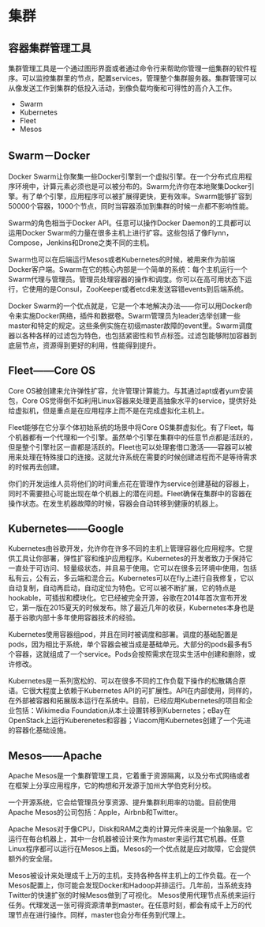 # 集群

## 容器集群管理工具
集群管理工具是一个通过图形界面或者通过命令行来帮助你管理一组集群的软件程序。可以监控集群里的节点，配置services，管理整个集群服务器。集群管理可以从像发送工作到集群的低投入活动，到像负载均衡和可得性的高介入工作。
- Swarm
- Kubernetes
- Fleet
- Mesos
 

## Swarm－Docker
Docker Swarm让你聚集一些Docker引擎到一个虚拟引擎。在一个分布式应用程序环境中，计算元素必须也是可以被分布的。Swarm允许你在本地聚集Docker引擎。有了单个引擎，应用程序可以被扩展得更快，更有效率。Swarm能够扩容到50000个容器，1000个节点，同时当容器添加到集群的时候一点都不影响性能。

Swarm的角色相当于Docker API。任意可以操作Docker Daemon的工具都可以运用Docker Swarm的力量在很多主机上进行扩容。这些包括了像Flynn，Compose，Jenkins和Drone之类不同的主机。

Swarm也可以在后端运行Mesos或者Kubernetes的时候，被用来作为前端Docker客户端。Swarm在它的核心内部是一个简单的系统：每个主机运行一个Swarm代理与管理员。管理员处理容器的操作和调度。你可以在高可用状态下运行，它使用的是Consul，ZooKeeper或者etcd来发送容错events到后端系统。

Docker Swarm的一个优点就是，它是一个本地解决办法——你可以用Docker命令来实施Docker网络，插件和数据卷。Swarm管理员为leader选举创建一些master和特定的规定。这些条例实施在初级master故障的event里。Swarm调度器以各种各样的过滤包为特色，也包括紧密性和节点标签。过滤包能够附加容器到底层节点，资源得到更好的利用，性能得到提升。

## Fleet——Core OS
Core OS被创建来允许弹性扩容，允许管理计算能力。与其通过apt或者yum安装包，Core OS觉得倒不如利用Linux容器来处理更高抽象水平的service，提供好处给虚拟机，但是重点是在应用程序上而不是在完成虚拟化主机上。

Fleet能够在它分享个体初始系统的场景中将Core OS集群虚拟化。有了Fleet，每个机器都有一个代理和一个引擎。虽然单个引擎在集群中的任意节点都是活跃的，但是整个引擎社区一直都是活跃的。Fleet也可以处理套借口激活——容器可以被用来处理在特殊接口的连接。这就允许系统在需要的时候创建进程而不是等待需求的时候再去创建。

你们的开发运维人员将他们的时间重点花在管理作为service创建基础的容器上，同时不需要担心可能出现在单个机器上的潜在问题。Fleet确保在集群中的容器在操作状态。在发生机器故障的时候，容器会自动转移到健康的机器上。

## Kubernetes——Google
Kubernetes由谷歌开发，允许你在许多不同的主机上管理容器化应用程序。它提供工具让你部署，弹性扩容和维护应用程序。Kubernetes的开发者致力于保持它一直处于可访问、轻量级状态，并且易于使用。它可以在很多云环境中使用，包括私有云，公有云，多云端和混合云。Kubernetes可以在fly上进行自我修复，它以自动复制，自动再启动，自动定位为特色。它可以被不断扩展，它的特点是hookable，可插拔和模块化。它已经被完全开源，谷歌在2014年首次宣布开发它，第一版在2015夏天的时候发布。除了最近几年的收获，Kubernetes本身也是基于谷歌内部十多年使用容器技术的经验。

Kubernetes使用容器组pod，并且在同时被调度和部署。调度的基础配置是pods，因为相比于系统，单个容器会被当成是基础单元。大部分的pods最多有5个容器，这就组成了一个service。Pods会按照需求在现实生活中创建和删除，或许修改。

Kubernetes是一系列宽松的、可以在很多不同的工作负载下操作的松散耦合原语。它很大程度上依赖于Kubernetes API的可扩展性。API在内部使用，同样的，在外部被容器和拓展版本运行在系统中。目前，已经应用Kubernetes的项目和企业包括：Wikimedia Foundation从本土设置转移到Kubernetes；eBay在OpenStack上运行Kuberenetes和容器；Viacom用Kubernetes创建了一个先进的容器化基础设施。

## Mesos——Apache
Apache Mesos是一个集群管理工具，它着重于资源隔离，以及分布式网络或者在框架上分享应用程序，它的构想和开发源于加州大学伯克利分校。

一个开源系统，它会给管理员分享资源、提升集群利用率的功能。目前使用Apache Mesos的公司包括：Apple，Airbnb和Twitter。

Apache Mesos对于像CPU，Disk和RAM之类的计算元件来说是一个抽象层。它运行在每台机器上，其中一台机器被设计来作为master来运行其它机器。任意Linux程序都可以运行在Mesos上面。Mesos的一个优点就是应对故障，它会提供额外的安全层。

Mesos被设计来处理成千上万的主机，支持各种各样主机上的工作负载。在一个Mesos配置上，你可能会发现Docker和Hadoop并排运行。几年前，当系统支持Twitter的快速扩张的时候Mesos做到了可视化。
Mesos使用代理节点系统来运行任务。代理发送一张可得资源清单到master。在任意时刻，都会有成千上万的代理节点在进行操作。同样，master也会分布任务到代理上。
